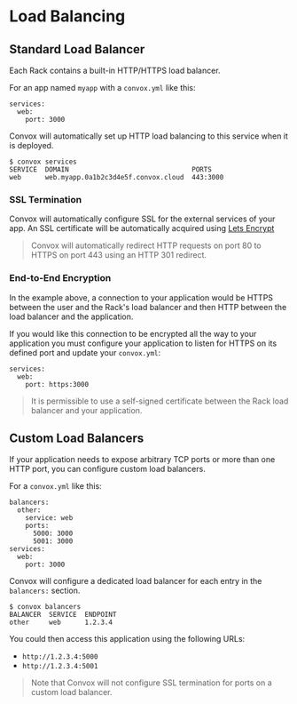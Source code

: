 # Load Balancing

## Standard Load Balancer

Each Rack contains a built-in HTTP/HTTPS load balancer.

For an app named `myapp` with a `convox.yml` like this:

    services:
      web:
        port: 3000

Convox will automatically set up HTTP load balancing to this service when it is deployed.

    $ convox services
    SERVICE  DOMAIN                               PORTS
    web      web.myapp.0a1b2c3d4e5f.convox.cloud  443:3000

### SSL Termination

Convox will automatically configure SSL for the external services of your app. An SSL
certificate will be automatically acquired using [Lets Encrypt](https://letsencrypt.org/)

> Convox will automatically redirect HTTP requests on port 80 to HTTPS on port 443 using an HTTP 301 redirect.

### End-to-End Encryption

In the example above, a connection to your application would be HTTPS between the user and the Rack's load
balancer and then HTTP between the load balancer and the application.

If you would like this connection to be encrypted all the way to your application you must configure your
application to listen for HTTPS on its defined port and update your `convox.yml`:

    services:
      web:
        port: https:3000

> It is permissible to use a self-signed certificate between the Rack load balancer and your application.

## Custom Load Balancers

If your application needs to expose arbitrary TCP ports or more than one HTTP port, you can configure
custom load balancers.

For a `convox.yml` like this:

    balancers:
      other:
        service: web
        ports:
          5000: 3000
          5001: 3000
    services:
      web:
        port: 3000

Convox will configure a dedicated load balancer for each entry in the `balancers:` section.

    $ convox balancers
    BALANCER  SERVICE  ENDPOINT
    other     web      1.2.3.4

You could then access this application using the following URLs:

* `http://1.2.3.4:5000`
* `http://1.2.3.4:5001`

> Note that Convox will not configure SSL termination for ports on a custom load balancer.